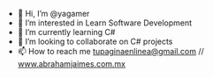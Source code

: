 - 👋 Hi, I’m @yagamer
- 👀 I’m interested in Learn Software Development
- 🌱 I’m currently learning C#
- 💞️ I’m looking to collaborate on C# projects
- 📫 How to reach me tupaginaenlinea@gmail.com // www.abrahamjaimes.com.mx

<!---
yagamer/yagamer is a ✨ special ✨ repository because its `README.md` (this file) appears on your GitHub profile.
You can click the Preview link to take a look at your changes.
--->
